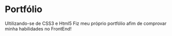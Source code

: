 # Portfólio
Ultilizando-se de CSS3 e Html5 
Fiz meu próprio portfólio afim de comprovar minha habilidades no FrontEnd!
